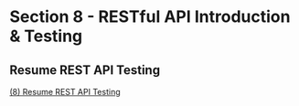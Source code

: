 # Section 8 - RESTful API Introduction & Testing
## Resume REST API Testing
[(8) Resume REST API Testing](https://docs.google.com/document/d/1FXqRrezg6-JJz60YiOgHNEwGFIAGPLyF/edit?usp=sharing&ouid=105836954103399876691&rtpof=true&sd=true)
